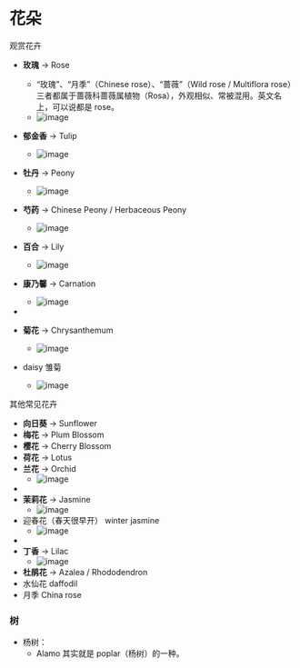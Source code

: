  

# 花朵

观赏花卉  
- **玫瑰** → Rose
  - “玫瑰”、“月季”（Chinese rose）、“蔷薇”（Wild rose / Multiflora rose）三者都属于蔷薇科蔷薇属植物（Rosa），外观相似、常被混用。英文名上，可以说都是 rose。
  - ![image](https://github.com/user-attachments/assets/dac83a4e-0e23-49f6-aa0a-2c264e4e0783)
- **郁金香** → Tulip
  - ![image](https://github.com/user-attachments/assets/7d16ebdf-0740-40ef-a827-ee1166017367)
- **牡丹** → Peony
  - ![image](https://github.com/user-attachments/assets/8dd16097-813a-4699-8b73-f35823647c5f)
- **芍药** → Chinese Peony / Herbaceous Peony
  - ![image](https://github.com/user-attachments/assets/44783584-1fef-42e2-8e14-a0d47f202b29)
- **百合** → Lily
  - ![image](https://github.com/user-attachments/assets/7517b1a7-bf49-4b9b-b8bc-a991eb11205a)
- **康乃馨** → Carnation
  - ![image](https://github.com/user-attachments/assets/32a6da2f-0a8b-4f7f-9951-46842f8feaf1)
 
-
- **菊花** → Chrysanthemum
  - ![image](https://github.com/user-attachments/assets/793d46ed-1c21-4005-a768-c1c55b9d0b35)
- daisy 雏菊
  - ![image](https://github.com/user-attachments/assets/0e2e35e7-c217-45c3-9f22-b73ed5de0f48)

其他常见花卉
- **向日葵** → Sunflower
- **梅花** → Plum Blossom  
- **樱花** → Cherry Blossom  
- **荷花** → Lotus  
- **兰花** → Orchid
  - ![image](https://github.com/user-attachments/assets/d3bb9f47-1f03-44dd-922d-6238352904ad)
-
- **茉莉花** → Jasmine
  - ![image](https://github.com/user-attachments/assets/7214b2af-b2eb-4edc-8420-8034c2715654)
- 迎春花（春天很早开） winter jasmine
  - ![image](https://github.com/user-attachments/assets/172e510b-56c2-4498-bf15-d8becd5745ee)
-
- **丁香** → Lilac
  - ![image](https://github.com/user-attachments/assets/7ecac555-0aa3-416e-9a27-402f93965cfc)
- **杜鹃花** → Azalea / Rhododendron  
- 水仙花 daffodil
- 月季 China rose

### 树
- 杨树：
  - Alamo 其实就是 poplar（杨树）的一种。
